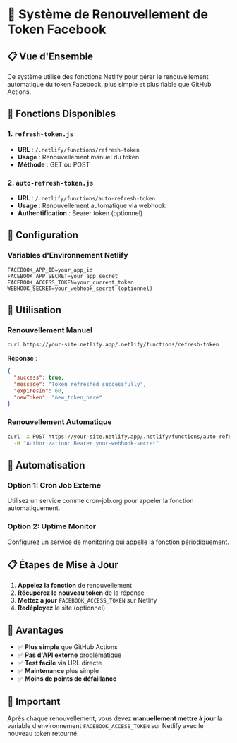 # 🔄 Système de Renouvellement de Token Facebook

## 📋 Vue d'Ensemble

Ce système utilise des fonctions Netlify pour gérer le renouvellement automatique du token Facebook, plus simple et plus fiable que GitHub Actions.

## 🚀 Fonctions Disponibles

### 1. `refresh-token.js`

- **URL** : `/.netlify/functions/refresh-token`
- **Usage** : Renouvellement manuel du token
- **Méthode** : GET ou POST

### 2. `auto-refresh-token.js`

- **URL** : `/.netlify/functions/auto-refresh-token`
- **Usage** : Renouvellement automatique via webhook
- **Authentification** : Bearer token (optionnel)

## 🔧 Configuration

### Variables d'Environnement Netlify

```
FACEBOOK_APP_ID=your_app_id
FACEBOOK_APP_SECRET=your_app_secret
FACEBOOK_ACCESS_TOKEN=your_current_token
WEBHOOK_SECRET=your_webhook_secret (optionnel)
```

## 📱 Utilisation

### Renouvellement Manuel

```bash
curl https://your-site.netlify.app/.netlify/functions/refresh-token
```

**Réponse** :

```json
{
  "success": true,
  "message": "Token refreshed successfully",
  "expiresIn": 60,
  "newToken": "new_token_here"
}
```

### Renouvellement Automatique

```bash
curl -X POST https://your-site.netlify.app/.netlify/functions/auto-refresh-token \
  -H "Authorization: Bearer your-webhook-secret"
```

## 🔄 Automatisation

### Option 1: Cron Job Externe

Utilisez un service comme cron-job.org pour appeler la fonction automatiquement.

### Option 2: Uptime Monitor

Configurez un service de monitoring qui appelle la fonction périodiquement.

## 📋 Étapes de Mise à Jour

1. **Appelez la fonction** de renouvellement
2. **Récupérez le nouveau token** de la réponse
3. **Mettez à jour** `FACEBOOK_ACCESS_TOKEN` sur Netlify
4. **Redéployez** le site (optionnel)

## 🎯 Avantages

- ✅ **Plus simple** que GitHub Actions
- ✅ **Pas d'API externe** problématique
- ✅ **Test facile** via URL directe
- ✅ **Maintenance** plus simple
- ✅ **Moins de points de défaillance**

## 🚨 Important

Après chaque renouvellement, vous devez **manuellement mettre à jour** la variable d'environnement `FACEBOOK_ACCESS_TOKEN` sur Netlify avec le nouveau token retourné.
